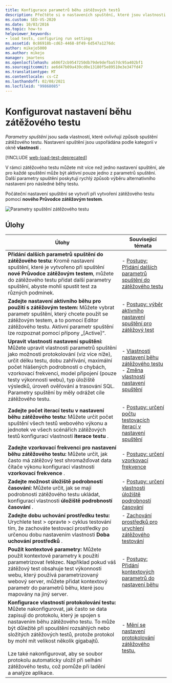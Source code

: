 ```yaml
---
title: Konfigurace parametrů běhu zátěžových testů
description: Přečtěte si o nastaveních spuštění, které jsou vlastnosti ovlivňující způsob, jakým běží zátěžový test. Nastavení spuštění jsou uspořádána podle kategorií v okno Vlastnosti.
ms.custom: SEO-VS-2020
ms.date: 10/03/2016
ms.topic: how-to
helpviewer_keywords:
- load tests, configuring run settings
ms.assetid: 0c86918b-cd63-4468-8f49-6d547a1276dc
author: mikejo5000
ms.author: mikejo
manager: jmartens
ms.openlocfilehash: a606f2cb9547250db79de9defba57dc95a402bf1
ms.sourcegitcommit: ae6d47b09a439cd0e13180f5e89510e3e347fd47
ms.translationtype: MT
ms.contentlocale: cs-CZ
ms.lasthandoff: 02/08/2021
ms.locfileid: "99868085"
---
```

# <a name="configure-load-test-run-settings"></a>Konfigurovat nastavení běhu zátěžového testu

*Parametry spuštění* jsou sada vlastností, které ovlivňují způsob spuštění zátěžového testu. Nastavení spuštění jsou uspořádána podle kategorií v okně **vlastnosti** .

[!INCLUDE [web-load-test-deprecated](includes/web-load-test-deprecated.md)]

V rámci zátěžového testu můžete mít více než jedno nastavení spuštění, ale pro každé spuštění může být aktivní pouze jedno z parametrů spuštění. Další parametry spuštění poskytují rychlý způsob výběru alternativního nastavení pro následné běhy testu.

Počáteční nastavení spuštění se vytvoří při vytvoření zátěžového testu pomocí **nového Průvodce zátěžovým testem**.

![Parametry spuštění zátěžového testu](../test/media/loadtestrunsettings.png)

## <a name="tasks"></a>Úlohy

|Úlohy|Související témata|
|-|-|
|**Přidání dalších parametrů spuštění do zátěžového testu:** Kromě nastavení spuštění, které je vytvořeno při spuštění **nové Průvodce zátěžovým testem**, můžete do zátěžového testu přidat další parametry spuštění, abyste mohli spustit test za různých podmínek.|-   [Postupy: Přidání dalších parametrů spuštění do zátěžového testu](../test/how-to-add-additional-run-settings-to-a-load-test.md)|
|**Zadejte nastavení aktivního běhu pro použití s zátěžovým testem:** Můžete vybrat parametr spuštění, který chcete použít se zátěžovým testem, a to pomocí Editor zátěžového testu. Aktivní parametr spuštění lze rozpoznat pomocí přípony „[Active]“.|-   [Postupy: výběr aktivního nastavení spuštění pro zátěžový test](../test/how-to-select-the-active-run-setting-for-a-load-test.md)|
|**Upravit vlastnosti nastavení spuštění:** Můžete upravit vlastnosti parametrů spuštění jako možnosti protokolování (viz více níže), určit délku testu, dobu zahřívání, maximální počet hlášených podrobností o chybách, vzorkovací frekvenci, model připojení (pouze testy výkonnosti webu), typ úložiště výsledků, úroveň ověřování a trasování SQL. Parametry spuštění by měly odrážet cíle zátěžového testu.|-   [Vlastnosti nastavení běhu zátěžového testu](../test/load-test-run-settings-properties.md)<br />-   [Změna vlastností nastavení spuštění](../test/load-test-run-settings-properties.md#change-run-setting-properties)|
|**Zadejte počet iterací testu v nastavení běhu zátěžového testu:** Můžete určit počet spuštění všech testů webového výkonu a jednotek ve všech scénářích zátěžových testů konfigurací vlastnosti **iterace testu** .|-   [Postupy: určení počtu testovacích iterací v nastavení spuštění](../test/how-to-specify-the-number-of-test-iterations-in-a-load-test.md)|
|**Zadejte vzorkovací frekvenci pro nastavení běhu zátěžového testu:** Můžete určit, jak často má zátěžový test shromažďovat data čítače výkonu konfigurací vlastnosti **vzorkovací frekvence** .|-   [Postupy: určení vzorkovací frekvence](../test/how-to-specify-the-sample-rate-for-a-load-test.md)|
|**Zadejte možnost úložiště podrobností časování:** Můžete určit, jak se mají podrobnosti zátěžového testu ukládat, konfigurací vlastnosti **úložiště podrobností časování** .|-   [Postupy: určení vlastnosti úložiště podrobností časování](../test/how-to-specify-the-timing-details-storage-property-for-a-load-test.md)|
|**Zadejte dobu uchování prostředku testu:** Urychlete test > opravte > cyklus testování tím, že zachováte testovací prostředky po určenou dobu nastavením vlastnosti **Doba uchování prostředků** .|-   [Zachování prostředků pro urychlení zátěžového testování](/azure/devops/test/load-test/getting-started-with-performance-testing?view=vsts&preserve-view=true)|
|**Použít kontextové parametry:** Můžete použít kontextové parametry k použití parametrizovat řetězec. Například pokud váš zátěžový test obsahuje test výkonnosti webu, který používá parametrizovaný webový server, můžete přidat kontextový parametr do parametrů běhu, které jsou mapovány na jiný server.|-   [Postupy: Přidání kontextových parametrů do nastavení běhu](../test/how-to-add-context-parameters-to-a-load-test-run-setting.md)|
|**Konfigurace vlastností protokolování testu:** Můžete nakonfigurovat, jak často se data zapisují do protokolu, který je spojen s nastavením běhu zátěžového testu. To může být důležité při spouštění rozsáhlých nebo složitých zátěžových testů, protože protokol by mohl mít velikost několik gigabajtů.<br /><br /> Lze také nakonfigurovat, aby se soubor protokolu automaticky uložil při selhání zátěžového testu, což pomůže při ladění a analýze aplikace.|-   [Mění se nastavení protokolování zátěžového testu.](../test/modify-load-test-logging-settings.md)|